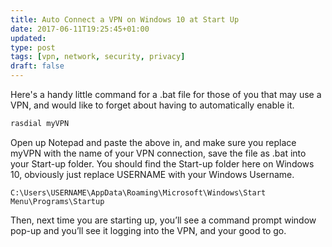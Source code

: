 ```yaml
---
title: Auto Connect a VPN on Windows 10 at Start Up
date: 2017-06-11T19:25:45+01:00
updated: 
type: post
tags: [vpn, network, security, privacy]
draft: false
---
```


Here's a handy little command for a .bat file for those of you that may use a VPN, and would like to forget about having to automatically enable it.


```cmd
rasdial myVPN
```

Open up Notepad and paste the above in, and make sure you replace myVPN with the name of your VPN connection, save the file as .bat into your Start-up folder. You should find the Start-up folder here on Windows 10, obviously just replace USERNAME with your Windows Username.

```text
C:\Users\USERNAME\AppData\Roaming\Microsoft\Windows\Start Menu\Programs\Startup
```

Then, next time you are starting up, you’ll see a command prompt window pop-up and you’ll see it logging into the VPN, and your good to go.
